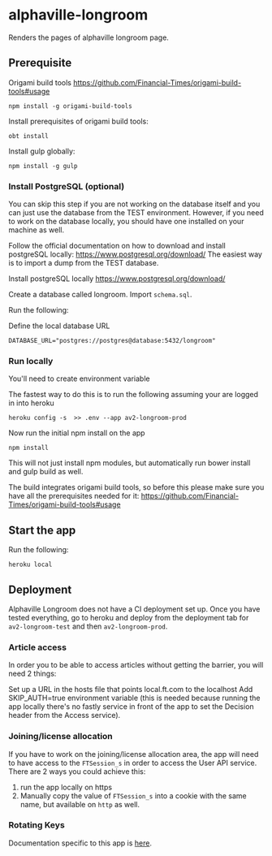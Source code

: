 # alphaville-longroom

Renders the pages of alphaville longroom page.

## Prerequisite
Origami build tools https://github.com/Financial-Times/origami-build-tools#usage

```
npm install -g origami-build-tools
```

Install prerequisites of origami build tools:

```
obt install
```

Install gulp globally:

```
npm install -g gulp
```

### Install PostgreSQL (optional)

You can skip this step if you are not working on the database itself and you can just use the database from the TEST environment.
However, if you need to work on the database locally, you should have one installed on your machine as well.

Follow the official documentation on how to download and install postgreSQL locally: https://www.postgresql.org/download/
The easiest way is to import a dump from the TEST database.

Install postgreSQL locally
https://www.postgresql.org/download/

Create a database called longroom.
Import `schema.sql`.

Run the following:

Define the local database URL 

```
DATABASE_URL="postgres://postgres@database:5432/longroom"
```

### Run locally

You'll need to create environment variable

The fastest way to do this is to run the following assuming your are logged in into heroku

```
heroku config -s  >> .env --app av2-longroom-prod
```

Now run the initial npm install on the app

```
npm install
```

This will not just install npm modules, but automatically run bower install and gulp build as well.

The build integrates origami build tools, so before this please make sure you have all the prerequisites needed for it: https://github.com/Financial-Times/origami-build-tools#usage



## Start the app

Run the following:

```
heroku local
```

## Deployment

Alphaville Longroom does not have a CI deployment set up. Once you have tested everything, go to heroku and deploy from the deployment tab for `av2-longroom-test` and then `av2-longroom-prod`.

### Article access

In order you to be able to access articles without getting the barrier, you will need 2 things:

Set up a URL in the hosts file that points local.ft.com to the localhost
Add SKIP_AUTH=true environment variable (this is needed because running the app locally there's no fastly service in front of the app to set the Decision header from the Access service).

### Joining/license allocation

If you have to work on the joining/license allocation area, the app will need to have access to the `FTSession_s` in order to access the User API service. There are 2 ways you could achieve this:

1. run the app locally on https
2. Manually copy the value of `FTSession_s` into a cookie with the same name, but available on `http` as well.

### Rotating Keys

Documentation specific to this app is [here](https://docs.google.com/document/d/1bILX3O37XmhKOtpWvox9BeZ6RW4-aOn9VzmNqc16BcQ/edit#heading=h.y5t7y6rwe8sa).
